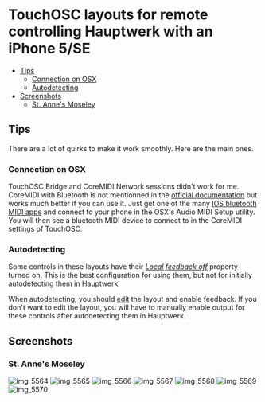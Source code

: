 # TouchOSC layouts for remote controlling Hauptwerk with an iPhone 5/SE

- [Tips](#tips)
    - [Connection on OSX](#connection-on-osx)
    - [Autodetecting](#autodetecting)
- [Screenshots](#screenshots)
    - [St. Anne's Moseley](#st-annes-moseley)

## Tips

There are a lot of quirks to make it work smoothly. Here are the main ones.

### Connection on OSX

TouchOSC Bridge and CoreMIDI Network sessions didn't work for me. CoreMIDI with Bluetooth is not mentionned in the  [official documentation](http://hexler.net/docs/touchosc-configuration-connections-coremidi) but works much better if you can use it. Just get one of the many [IOS bluetooth MIDI apps](https://www.google.com/search?q=IOS+bluetooth+MIDI+app) and connect to your phone in the OSX's Audio MIDI Setup utility. You will then see a bluetooth MIDI device to connect to in the CoreMIDI settings of TouchOSC.

### Autodetecting

Some controls in these layouts have their [_Local feedback off_](http://hexler.net/docs/touchosc-controls-reference#push) property turned on. This is the best configuration for using them, but not for initially autodetecting them in Hauptwerk. 

When autodetecting, you should [edit](http://hexler.net/docs/touchosc-editor) the layout and enable feedback. If you don't want to edit the layout, you will have to manually enable output for these controls after autodetecting them in Hauptwerk.

## Screenshots

### St. Anne's Moseley

![img_5564](https://cloud.githubusercontent.com/assets/1298013/21754854/cd817a42-d5d6-11e6-8a72-3267fa31028b.PNG)
![img_5565](https://cloud.githubusercontent.com/assets/1298013/21754855/cd887d7e-d5d6-11e6-81b0-022becb189b4.PNG)
![img_5566](https://cloud.githubusercontent.com/assets/1298013/21754856/cd897ce2-d5d6-11e6-9011-0095a72809b4.PNG)
![img_5567](https://cloud.githubusercontent.com/assets/1298013/21754859/cd8d360c-d5d6-11e6-825d-31b5f52948e4.PNG)
![img_5568](https://cloud.githubusercontent.com/assets/1298013/21754857/cd8aa96e-d5d6-11e6-8bc7-9772542fea74.PNG)
![img_5569](https://cloud.githubusercontent.com/assets/1298013/21754860/cd8d6bcc-d5d6-11e6-9722-e66ab29a3a09.PNG)
![img_5570](https://cloud.githubusercontent.com/assets/1298013/21754858/cd8b6d5e-d5d6-11e6-8f09-ccb5a1a8d327.PNG)
